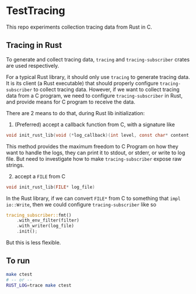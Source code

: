 # TestTracing
This repo experiments collection tracing data from Rust in C.

## Tracing in Rust

To generate and collect tracing data, `tracing` and `tracing-subscriber` crates are used respectively.

For a typical Rust library, it should only use `tracing` to generate tracing data. It is its client (a Rust executable) that should properly configure `tracing-subscriber` to collect tracing data. However, if we want to collect tracing data from a C program, we need to configure `tracing-subscriber` in Rust, and provide means for C program to receive the data.

There are 2 means to do that, during Rust lib initialization:
1. (Preferred) accept a callback function from C, with a signature like
```C
void init_rust_lib(void (*log_callback)(int level, const char* content, ...))
```

This method provides the maximum freedom to C Program on how they want to handle the logs, they can print it to stdout, or stderr, or write to log file. But need to investigate how to make `tracing-subscriber` expose raw strings.

2. accept a `FILE` from C
```C
void init_rust_lib(FILE* log_file)
```

In the Rust library, if we can convert `FILE*` from C to something that `impl io::Write`, then we could configure `tracing-subscriber` like so

```Rust
tracing_subscriber::fmt()
    .with_env_filter(filter)
    .with_writer(log_file)
    .init();
```

But this is less flexible.

## To run
```bash
make ctest
# -- or --
RUST_LOG=trace make ctest
```
